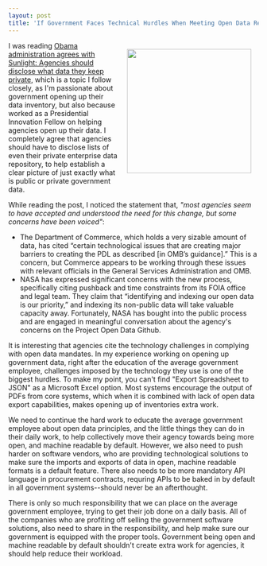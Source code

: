 ```yaml
---
layout: post
title: 'If Government Faces Technical Hurdles When Meeting Open Data Requirements, We Need to Lean On Vendors For Solutions'
---
```

<p><img style="padding: 15px;" src="https://s3.amazonaws.com/kinlane-productions/bw-icons/bw-hurdles.png" alt="" width="250" align="right" /></p>
<p>I was reading&nbsp;<a href="http://sunlightfoundation.com/blog/2015/04/15/obama-administration-agrees-with-sunlight-agencies-should-disclose-what-data-they-keep-private/">Obama administration agrees with Sunlight: Agencies should disclose what data they keep private</a>, which is a topic I follow closely, as I'm passionate about government opening up their data inventory, but also because worked as a Presidential Innovation Fellow on helping agencies open up their data. I completely agree that agencies should have to disclose lists of even their private enterprise data repository, to help establish a clear picture of just exactly what is public or private government data.</p>
<p>While reading the post, I noticed the statement that, <em>"most agencies seem to have accepted and understood the need for this change, but some concerns have been voiced"</em>:</p>
<ul>
<li>The Department of Commerce, which holds a very sizable amount of data, has cited &ldquo;certain technological issues that are creating major barriers to creating the PDL as described [in OMB&rsquo;s guidance].&rdquo; This is a concern, but Commerce appears to be working through these issues with relevant officials in the General Services Administration and OMB.</li>
<li>NASA has expressed significant concerns with the new process, specifically citing pushback and time constraints from its FOIA office and legal team. They claim that &ldquo;identifying and indexing our open data is our priority,&rdquo; and indexing its non-public data will take valuable capacity away. Fortunately, NASA has bought into the public process and are engaged in meaningful conversation about the agency's concerns on the Project Open Data Github.</li>
</ul>
<p>It is interesting that agencies cite the technology challenges in complying with open data mandates. In my experience working on opening up government data, right after the education of the average government employee, challenges imposed by the technology they use is one of the biggest hurdles. To make my point, you can't find "Export Spreadsheet to JSON" as a Microsoft Excel option. Most systems encourage the output of PDFs from core systems, which when it is combined with lack of open data export capabilities, makes opening up of inventories extra work.</p>
<p>We need to continue the hard work to educate the average government employee about open data principles, and the little things they can do in their daily work, to help collectively move their agency towards being more open, and machine readable by default. However, we also need to push harder on software vendors, who are providing technological solutions to make sure the imports and exports of data in open, machine readable formats is a default feature. There also needs to be more mandatory API language in procurement contracts, requring APIs to be baked in by default in all government systems--should never be an afterthought.</p>
<p>There is only so much responsibility that we can place on the average government employee, trying to get their job done on a daily basis. All of the companies who are profiting off selling the government software solutions, also need to share in the responsibility, and help make sure our government is equipped with the proper tools. Government being open and machine readable by default shouldn't create extra work for agencies, it should help reduce their workload.</p>